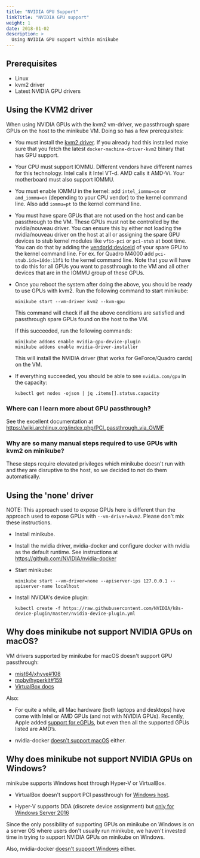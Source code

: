 ```yaml
---
title: "NVIDIA GPU Support"
linkTitle: "NVIDIA GPU support"
weight: 1
date: 2018-01-02
description: >
  Using NVIDIA GPU support within minikube
---
```


## Prerequisites

- Linux
- kvm2 driver
- Latest NVIDIA GPU drivers

## Using the KVM2 driver

When using NVIDIA GPUs with the kvm2 vm-driver, we passthrough spare GPUs on the
host to the minikube VM. Doing so has a few prerequisites:

- You must install the [kvm2 driver](/docs/start/linux/#hypervisor-setup). If you already had
  this installed make sure that you fetch the latest
  `docker-machine-driver-kvm2` binary that has GPU support.

- Your CPU must support IOMMU. Different vendors have different names for this
  technology. Intel calls it Intel VT-d. AMD calls it AMD-Vi. Your motherboard
  must also support IOMMU.

- You must enable IOMMU in the kernel: add `intel_iommu=on` or `amd_iommu=on`
  (depending to your CPU vendor) to the kernel command line. Also add `iommu=pt`
  to the kernel command line.

- You must have spare GPUs that are not used on the host and can be passthrough
  to the VM. These GPUs must not be controlled by the nvidia/nouveau driver. You
  can ensure this by either not loading the nvidia/nouveau driver on the host at
  all or assigning the spare GPU devices to stub kernel modules like `vfio-pci`
  or `pci-stub` at boot time. You can do that by adding the
  [vendorId:deviceId](https://pci-ids.ucw.cz/read/PC/10de) of your spare GPU to
  the kernel command line. For ex. for Quadro M4000 add `pci-stub.ids=10de:13f1`
  to the kernel command line. Note that you will have to do this for all GPUs
  you want to passthrough to the VM and all other devices that are in the IOMMU
  group of these GPUs.

- Once you reboot the system after doing the above, you should be ready to use
  GPUs with kvm2. Run the following command to start minikube:
  ```shell
  minikube start --vm-driver kvm2 --kvm-gpu
  ```

  This command will check if all the above conditions are satisfied and
  passthrough spare GPUs found on the host to the VM.

  If this succeeded, run the following commands:
  ```shell
  minikube addons enable nvidia-gpu-device-plugin
  minikube addons enable nvidia-driver-installer
  ```

  This will install the NVIDIA driver (that works for GeForce/Quadro cards)
  on the VM.

- If everything succeeded, you should be able to see `nvidia.com/gpu` in the
  capacity:
  ```shell
  kubectl get nodes -ojson | jq .items[].status.capacity
  ```

### Where can I learn more about GPU passthrough?

See the excellent documentation at
<https://wiki.archlinux.org/index.php/PCI_passthrough_via_OVMF>

### Why are so many manual steps required to use GPUs with kvm2 on minikube?

These steps require elevated privileges which minikube doesn't run with and they
are disruptive to the host, so we decided to not do them automatically.

## Using the 'none' driver

NOTE: This approach used to expose GPUs here is different than the approach used
to expose GPUs with `--vm-driver=kvm2`. Please don't mix these instructions.

- Install minikube.

- Install the nvidia driver, nvidia-docker and configure docker with nvidia as
  the default runtime. See instructions at
  <https://github.com/NVIDIA/nvidia-docker>

- Start minikube:
  ```shell
  minikube start --vm-driver=none --apiserver-ips 127.0.0.1 --apiserver-name localhost
  ```

- Install NVIDIA's device plugin:
  ```shell
  kubectl create -f https://raw.githubusercontent.com/NVIDIA/k8s-device-plugin/master/nvidia-device-plugin.yml
  ```

## Why does minikube not support NVIDIA GPUs on macOS?

VM drivers supported by minikube for macOS doesn't support GPU passthrough:

- [mist64/xhyve#108](https://github.com/mist64/xhyve/issues/108)
- [moby/hyperkit#159](https://github.com/moby/hyperkit/issues/159)
- [VirtualBox docs](http://www.virtualbox.org/manual/ch09.html#pcipassthrough)

Also:

- For quite a while, all Mac hardware (both laptops and desktops) have come with
  Intel or AMD GPUs (and not with NVIDIA GPUs). Recently, Apple added [support
  for eGPUs](https://support.apple.com/en-us/HT208544), but even then all the
  supported GPUs listed are AMD’s.

- nvidia-docker [doesn't support
  macOS](https://github.com/NVIDIA/nvidia-docker/issues/101) either.

## Why does minikube not support NVIDIA GPUs on Windows?

minikube supports Windows host through Hyper-V or VirtualBox.

- VirtualBox doesn't support PCI passthrough for [Windows
  host](http://www.virtualbox.org/manual/ch09.html#pcipassthrough).

- Hyper-V supports DDA (discrete device assignment) but [only for Windows Server
  2016](https://docs.microsoft.com/en-us/windows-server/virtualization/hyper-v/plan/plan-for-deploying-devices-using-discrete-device-assignment)

Since the only possibility of supporting GPUs on minikube on Windows is on a
server OS where users don't usually run minikube, we haven't invested time in
trying to support NVIDIA GPUs on minikube on Windows.

Also, nvidia-docker [doesn't support
Windows](https://github.com/NVIDIA/nvidia-docker/issues/197) either.

